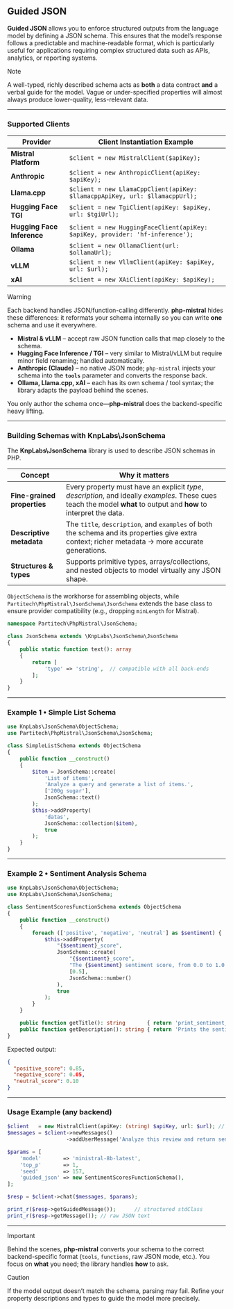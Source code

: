 ## Guided JSON

**Guided JSON** allows you to enforce structured outputs from the language model by defining a JSON schema. This ensures that the model’s response follows a predictable and machine-readable format, which is particularly useful for applications requiring complex structured data such as APIs, analytics, or reporting systems.

> [!NOTE]  
> A well-typed, richly described schema acts as **both** a data contract **and** a verbal guide for the model. Vague or under-specified properties will almost always produce lower-quality, less-relevant data.

---

### Supported Clients

| Provider                  | Client Instantiation Example                                                  |
|---------------------------|-------------------------------------------------------------------------------|
| **Mistral Platform**      | `$client = new MistralClient($apiKey);`                                       |
| **Anthropic**             | `$client = new AnthropicClient(apiKey: $apiKey);`                             |
| **Llama.cpp**             | `$client = new LlamaCppClient(apiKey: $llamacppApiKey, url: $llamacppUrl);`   |
| **Hugging Face TGI**      | `$client = new TgiClient(apiKey: $apiKey, url: $tgiUrl);`                     |
| **Hugging Face Inference**| `$client = new HuggingFaceClient(apiKey: $apiKey, provider: 'hf-inference');` |
| **Ollama**                | `$client = new OllamaClient(url: $ollamaUrl);`                                |
| **vLLM**                  | `$client = new VllmClient(apiKey: $apiKey, url: $url);`                       |
| **xAI**                   | `$client = new XAiClient(apiKey: $apiKey);`                                   |

> [!WARNING]  
> Each backend handles JSON/function-calling differently. **php-mistral** hides these differences: it reformats your schema internally so you can write **one** schema and use it everywhere.

* **Mistral & vLLM** – accept raw JSON function calls that map closely to the schema.  
* **Hugging Face Inference / TGI** – very similar to Mistral/vLLM but require minor field renaming; handled automatically.  
* **Anthropic (Claude)** – no native JSON mode; `php-mistral` injects your schema into the **`tools`** parameter and converts the response back.  
* **Ollama, Llama.cpp, xAI** – each has its own schema / tool syntax; the library adapts the payload behind the scenes.

You only author the schema once—**php-mistral** does the backend-specific heavy lifting.

---

### Building Schemas with **KnpLabs\JsonSchema**

The **KnpLabs\JsonSchema** library is used to describe JSON schemas in PHP.

| Concept | Why it matters |
|---------|----------------|
| **Fine-grained properties** | Every property must have an explicit *type*, *description*, and ideally *examples*. These cues teach the model **what** to output and **how** to interpret the data. |
| **Descriptive metadata** | The `title`, `description`, and `examples` of both the schema and its properties give extra context; richer metadata → more accurate generations. |
| **Structures & types** | Supports primitive types, arrays/collections, and nested objects to model virtually any JSON shape. |

`ObjectSchema` is the workhorse for assembling objects, while `Partitech\PhpMistral\JsonSchema\JsonSchema` extends the base class to ensure provider compatibility (e.g., dropping `minLength` for Mistral).

```php
namespace Partitech\PhpMistral\JsonSchema;

class JsonSchema extends \KnpLabs\JsonSchema\JsonSchema
{
    public static function text(): array
    {
        return [
            'type' => 'string',  // compatible with all back-ends
        ];
    }
}
```

---

### Example 1 • Simple List Schema
```php
use KnpLabs\JsonSchema\ObjectSchema;
use Partitech\PhpMistral\JsonSchema\JsonSchema;

class SimpleListSchema extends ObjectSchema
{
    public function __construct()
    {
        $item = JsonSchema::create(
            'List of items',
            'Analyze a query and generate a list of items.',
            ['200g sugar'],
            JsonSchema::text()
        );
        $this->addProperty(
            'datas',
            JsonSchema::collection($item),
            true
        );
    }
}
```

---

### Example 2 • Sentiment Analysis Schema
```php
use KnpLabs\JsonSchema\ObjectSchema;
use KnpLabs\JsonSchema\JsonSchema;

class SentimentScoresFunctionSchema extends ObjectSchema
{
    public function __construct()
    {
        foreach (['positive', 'negative', 'neutral'] as $sentiment) {
            $this->addProperty(
                "{$sentiment}_score",
                JsonSchema::create(
                    "{$sentiment}_score",
                    "The {$sentiment} sentiment score, from 0.0 to 1.0.",
                    [0.5],
                    JsonSchema::number()
                ),
                true
            );
        }
    }

    public function getTitle(): string       { return 'print_sentiment_scores'; }
    public function getDescription(): string { return 'Prints the sentiment scores of a given text.'; }
}
```

Expected output:
```json
{
  "positive_score": 0.85,
  "negative_score": 0.05,
  "neutral_score": 0.10
}
```

---

### Usage Example (any backend)
```php
$client   = new MistralClient(apiKey: (string) $apiKey, url: $url); // swap client class to switch backend
$messages = $client->newMessages()
                   ->addUserMessage('Analyze this review and return sentiment scores as JSON.');

$params = [
    'model'       => 'ministral-8b-latest',
    'top_p'       => 1,
    'seed'        => 157,
    'guided_json' => new SentimentScoresFunctionSchema(),
];

$resp = $client->chat($messages, $params);

print_r($resp->getGuidedMessage());      // structured stdClass
print_r($resp->getMessage()); // raw JSON text
```

---

> [!IMPORTANT]  
> Behind the scenes, **php-mistral** converts your schema to the correct backend-specific format (`tools`, `functions`, raw JSON mode, etc.). You focus on **what** you need; the library handles **how** to ask.

> [!CAUTION]  
> If the model output doesn’t match the schema, parsing may fail. Refine your property descriptions and types to guide the model more precisely.
